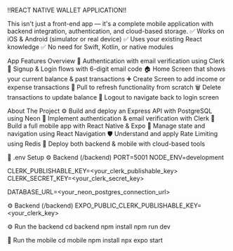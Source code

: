 !!REACT NATIVE WALLET APPLICATION!!

This isn't just a front-end app — it's a complete mobile application with backend integration, authentication, and cloud-based storage.
✅ Works on iOS & Android (simulator or real device)
✅ Uses your existing React knowledge
✅ No need for Swift, Kotlin, or native modules

App Features Overview
🔐 Authentication with email verification using Clerk
📝 Signup & Login flows with 6-digit email code
🏠 Home Screen that shows your current balance & past transactions
➕ Create Screen to add income or expense transactions
🔄 Pull to refresh functionality from scratch
🗑️ Delete transactions to update balance
🚪 Logout to navigate back to login screen

About The Project
⚙️ Build and deploy an Express API with PostgreSQL using Neon
🔐 Implement authentication & email verification with Clerk
📲 Build a full mobile app with React Native & Expo
🧵 Manage state and navigation using React Navigation
🛡️ Understand and apply Rate Limiting using Redis
🚀 Deploy both backend & mobile with cloud-based tools


📁 .env Setup
⚙️ Backend (/backend)
PORT=5001
NODE_ENV=development

CLERK_PUBLISHABLE_KEY=<your_clerk_publishable_key>
CLERK_SECRET_KEY=<your_clerk_secret_key>

DATABASE_URL=<your_neon_postgres_connection_url>

⚙️ Backend (/backend)
EXPO_PUBLIC_CLERK_PUBLISHABLE_KEY=<your_clerk_key>

⚙️ Run the backend
cd backend
npm install
npm run dev

📱 Run the mobile
cd mobile
npm install
npx expo start
